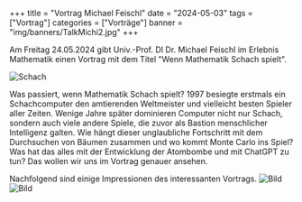 +++
title = "Vortrag Michael Feischl"
date = "2024-05-03"
tags = ["Vortrag"]
categories = ["Vorträge"]
banner = "img/banners/TalkMichi2.jpg"
+++

Am Freitag 24.05.2024 gibt Univ.-Prof. DI Dr. Michael Feischl im Erlebnis Mathematik einen Vortrag mit dem Titel "Wenn Mathematik Schach spielt".

![Schach](/img/banners/TalkMichi2.jpg)

Was passiert, wenn Mathematik Schach spielt? 1997 besiegte erstmals ein Schachcomputer den amtierenden Weltmeister und vielleicht besten Spieler aller Zeiten. Wenige Jahre später dominieren Computer nicht nur Schach, sondern auch viele andere Spiele, die zuvor als Bastion menschlicher Intelligenz galten.
Wie hängt dieser unglaubliche Fortschritt mit dem Durchsuchen von Bäumen zusammen und wo kommt Monte Carlo ins Spiel? Was hat das alles mit der Entwicklung der Atombombe und mit ChatGPT zu tun? Das wollen wir uns im
Vortrag genauer ansehen.

Nachfolgend sind einige Impressionen des interessanten Vortrags.
![Bild](/img/talks/Feischl14_1.jpg)
![Bild](/img/talks/Feischl14_2.jpg)
